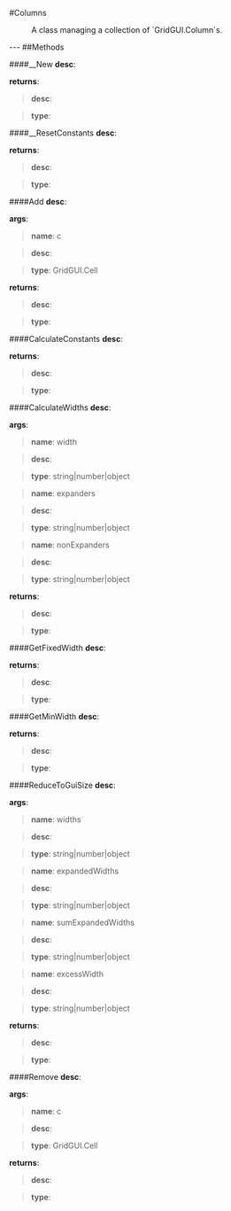 #Columns
<figure markdown="1">
A class managing a collection of `GridGUI.Column`s.
</figure>
---
##Methods

####__New
**desc**: 

**returns**:

> **desc**: 

> **type**: 

####__ResetConstants
**desc**: 

**returns**:

> **desc**: 

> **type**: 

####Add
**desc**: 

**args**:

> **name**: c

> **desc**: 

> **type**: GridGUI.Cell

**returns**:

> **desc**: 

> **type**: 

####CalculateConstants
**desc**: 

**returns**:

> **desc**: 

> **type**: 

####CalculateWidths
**desc**: 

**args**:

> **name**: width

> **desc**: 

> **type**: string|number|object

> **name**: expanders

> **desc**: 

> **type**: string|number|object

> **name**: nonExpanders

> **desc**: 

> **type**: string|number|object

**returns**:

> **desc**: 

> **type**: 

####GetFixedWidth
**desc**: 

**returns**:

> **desc**: 

> **type**: 

####GetMinWidth
**desc**: 

**returns**:

> **desc**: 

> **type**: 

####ReduceToGuiSize
**desc**: 

**args**:

> **name**: widths

> **desc**: 

> **type**: string|number|object

> **name**: expandedWidths

> **desc**: 

> **type**: string|number|object

> **name**: sumExpandedWidths

> **desc**: 

> **type**: string|number|object

> **name**: excessWidth

> **desc**: 

> **type**: string|number|object

**returns**:

> **desc**: 

> **type**: 

####Remove
**desc**: 

**args**:

> **name**: c

> **desc**: 

> **type**: GridGUI.Cell

**returns**:

> **desc**: 

> **type**: 

